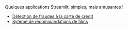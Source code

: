 Quelques applications Streamlit, simples, mais amusantes !
- [Détection de fraudes à la carte de crédit](https://github.com/AnnaDaridor/Portfolio/tree/main/Streamlit/D%C3%A9tection_de_fraudes)
- [Sytème de recommandations de films](https://github.com/AnnaDaridor/Portfolio/tree/main/Streamlit/Recommandations%20de%20films)

